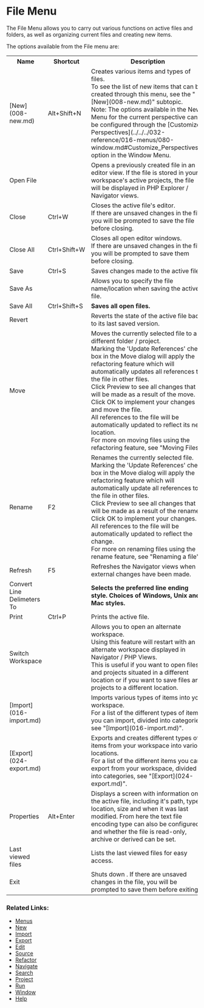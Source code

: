 # File Menu

<!--context:file-->

The File Menu allows you to carry out various functions on active files and folders, as well as organizing current files and creating new items.

The options available from the File menu are:

<table>
<tr><th>Name</th>

<th>Shortcut</th>

<th>Description</th></tr>

<tr><td>[New](008-new.md)</td>

<td>Alt+Shift+N</td>

<td>Creates various items and types of files.
<br />
To see the list of new items that can be created through this menu, see the "[New](008-new.md)" subtopic.
<br />
Note: The options available in the New Menu for the current perspective can be configured through the [Customize Perspectives](../../../032-reference/016-menus/080-window.md#Customize_Perspectives1) option in the Window Menu.</td></tr>

<tr><td>Open File</td>

<td></td>

<td>Opens a previously created file in an editor view. If the file is stored in your workspace's active projects, the file will be displayed in PHP Explorer / Navigator views.</td></tr>

<tr><td>Close</td>

<td>Ctrl+W</td>

<td>Closes the active file's editor.
<br />
If there are unsaved changes in the file, you will be prompted to save the file before closing.</td></tr>

<tr><td>Close All</td>

<td>Ctrl+Shift+W</td>

<td>Closes all open editor windows.
<br />
If there are unsaved changes in the file, you will be prompted to save them before closing.</td></tr>

<tr><td>Save</td>

<td>Ctrl+S</td>

<td>Saves changes made to the active file.</td></tr>

<tr><td>Save As</td>

<td></td>

<td>Allows you to specify the file name/location when saving the active file.</td></tr>

<tr><td>Save All</td>

<td>Ctrl+Shift+S</td>

<td><b>Saves all open files.</b></td></tr>

<tr><td>Revert</td>

<td></td>

<td>Reverts the state of the active file back to its last saved version.</td></tr>

<tr><td>Move</td>

<td></td>

<td>Moves the currently selected file to a different folder / project.
<br />
Marking the 'Update References' check box in the Move dialog will apply the refactoring feature which will automatically updates all references to the file in other files.
<br />
Click Preview to see all changes that will be made as a result of the move.
<br />
Click OK to implement your changes and move the file.
<br />
All references to the file will be automatically updated to reflect its new location.
<br />
For more on moving files using the refactoring feature, see "Moving Files".</td></tr>

<tr><td>Rename</td>

<td>F2</td>

<td>Renames the currently selected file.
<br />
Marking the 'Update References' check box in the Move dialog will apply the refactoring feature which will automatically update all references to the file in other files.
<br />
Click Preview to see all changes that will be made as a result of the rename.
<br />
Click OK to implement your changes. All references to the file will be automatically updated to reflect the change.
<br />
For more on renaming files using the rename feature, see "Renaming a file".</td></tr>

<tr><td>Refresh</td>

<td>F5</td>

<td>Refreshes the Navigator views when external changes have been made.</td></tr>

<tr><td>Convert Line Delimeters To</td>

<td></td>

<td><b>Selects the preferred line ending style. Choices of Windows, Unix and Mac styles.</b></td></tr>

<tr><td>Print</td>

<td>Ctrl+P</td>

<td>Prints the active file.</td></tr>

<tr><td>Switch Workspace</td>

<td></td>

<td>Allows you to open an alternate workspace.
<br />
Using this feature will restart with an alternate workspace displayed in Navigator / PHP Views.
<br />
This is useful if you want to open files and projects situated in a different location or if you want to save files and projects to a different location.</td></tr>

<tr><td>[Import](016-import.md)</td>

<td></td>

<td>Imports various types of items into your workspace.
<br />
For a list of the different types of items you can import, divided into categories, see "[Import](016-import.md)".</td></tr>

<tr><td>[Export](024-export.md)</td>

<td></td>

<td>Exports and creates different types of items from your workspace into various locations.
<br />
For a list of the different items you can export from your workspace, divided into categories, see "[Export](024-export.md)".</td></tr>

<tr><td>Properties</td>

<td>Alt+Enter</td>

<td>Displays a screen with information on the active file, including it's path, type, location, size and when it was last modified. From here the text file encoding type can also be configured, and whether the file is read-only, archive or derived can be set.</td></tr>

<tr><td>Last viewed files</td>

<td></td>

<td>Lists the last viewed files for easy access.</td></tr>

<tr><td>Exit</td>

<td></td>

<td>Shuts down . If there are unsaved changes in the file, you will be prompted to save them before exiting.</td></tr>

</table>

<!--links-start-->

### Related Links:

 * [Menus](../../../032-reference/016-menus/000-index.md)
 * [New](008-new.md)
 * [Import](016-import.md)
 * [Export](024-export.md)
 * [Edit](../../../032-reference/016-menus/016-edit.md)
 * [Source](../../../032-reference/016-menus/024-source.md)
 * [Refactor](../../../032-reference/016-menus/032-refactor.md)
 * [Navigate](../../../032-reference/016-menus/040-navigate.md)
 * [Search](../../../032-reference/016-menus/048-search.md)
 * [Project](../../../032-reference/016-menus/056-project.md)
 * [Run](../../../032-reference/016-menus/064-run.md)
 * [Window](../../../032-reference/016-menus/080-window.md)
 * [Help](../../../032-reference/016-menus/088-help.md)

<!--links-end-->

